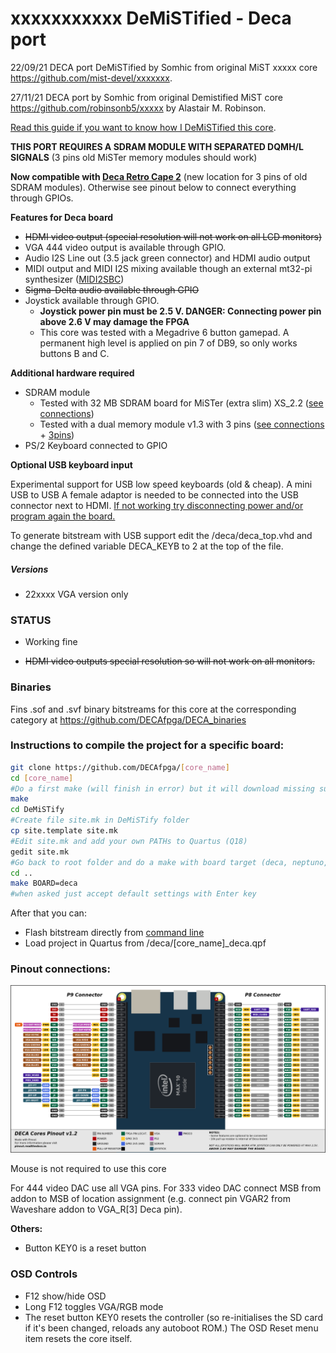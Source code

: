 # xxxxxxxxxxx DeMiSTified - Deca port

22/09/21 DECA port DeMiSTified by Somhic from original MiST xxxxx core https://github.com/mist-devel/xxxxxxx.   

27/11/21 DECA port by Somhic from original Demistified MiST core https://github.com/robinsonb5/xxxxx by Alastair M. Robinson.

[Read this guide if you want to know how I DeMiSTified this core](https://github.com/DECAfpga/DECA_board/tree/main/Tutorials/DeMiSTify).

**THIS PORT REQUIRES A SDRAM MODULE WITH SEPARATED DQMH/L SIGNALS** (3 pins old MiSTer memory modules should work)

**Now compatible with [Deca Retro Cape 2](https://github.com/somhi/DECA_retro_cape_2)** (new location for 3 pins of old SDRAM modules). Otherwise see pinout below to connect everything through GPIOs.

**Features for Deca board**

* ~~HDMI video output (special resolution will not work on all LCD monitors)~~
* VGA 444 video output is available through GPIO. 
* Audio I2S Line out (3.5 jack green connector) and HDMI audio output
* MIDI output and MIDI I2S mixing available though an external mt32-pi synthesizer ([MIDI2SBC](https://github.com/somhi/MIDI_I2S_SBC_Pmod_Edge_Interface))
* ~~Sigma-Delta audio available through GPIO~~
* Joystick available through GPIO. 
  * **Joystick power pin must be 2.5 V. DANGER: Connecting power pin above 2.6 V may damage the FPGA**
  * This core was tested with a Megadrive 6 button gamepad. A permanent high level is applied on pin 7 of DB9, so only works buttons B and C.

**Additional hardware required**

- SDRAM module
  - Tested with 32 MB SDRAM board for MiSTer (extra slim) XS_2.2 ([see connections](https://github.com/SoCFPGA-learning/DECA/tree/main/Projects/sdram_mister_deca))
  - Tested with a dual memory module v1.3 with 3 pins ([see connections](https://github.com/SoCFPGA-learning/DECA/tree/main/Projects/sdram_mister_deca) + [3pins](https://github.com/DECAfpga/DECA_board/blob/main/Sdram_mister_deca/README_3pins.md))
- PS/2 Keyboard connected to GPIO

**Optional USB keyboard input**

Experimental support for USB low speed keyboards  (old & cheap). A mini USB to USB A female adaptor is needed  to be connected into the USB connector next to HDMI. <u>If not working try disconnecting power and/or program again the board.</u> 

To generate bitstream with USB support edit the  /deca/deca_top.vhd and change the defined variable DECA_KEYB to 2 at the top of the file.

##### Versions

* 22xxxx VGA version only

### STATUS

* Working fine

* ~~HDMI video outputs special resolution so will not work on all monitors.~~ 

### Binaries

Fins .sof and .svf binary bitstreams for this core at the corresponding category at https://github.com/DECAfpga/DECA_binaries

### Instructions to compile the project for a specific board:

```sh
git clone https://github.com/DECAfpga/[core_name]
cd [core_name]
#Do a first make (will finish in error) but it will download missing submodules 
make
cd DeMiSTify
#Create file site.mk in DeMiSTify folder 
cp site.template site.mk
#Edit site.mk and add your own PATHs to Quartus (Q18)
gedit site.mk
#Go back to root folder and do a make with board target (deca, neptuno, uareloaded, atlas_cyc). If not specified it will compile for all targets.
cd ..
make BOARD=deca
#when asked just accept default settings with Enter key
```

After that you can:

* Flash bitstream directly from [command line](https://github.com/DECAfpga/DECA_binaries#flash-bitstream-to-fgpa-with-quartus)
* Load project in Quartus from /deca/[core_name]_deca.qpf

### Pinout connections:

![pinout_deca](pinout_deca.png)

Mouse is not required to use this core

For 444 video DAC use all VGA pins. For 333 video DAC connect MSB from addon to MSB of location assignment (e.g. connect pin VGAR2 from Waveshare addon to VGA_R[3] Deca pin).

**Others:**

* Button KEY0 is a reset button

### OSD Controls

* F12 show/hide OSD 
* Long F12 toggles VGA/RGB mode
* The reset button KEY0 resets the controller (so re-initialises the SD card if it's been changed, reloads any autoboot ROM.) The OSD Reset menu item resets the core itself.

